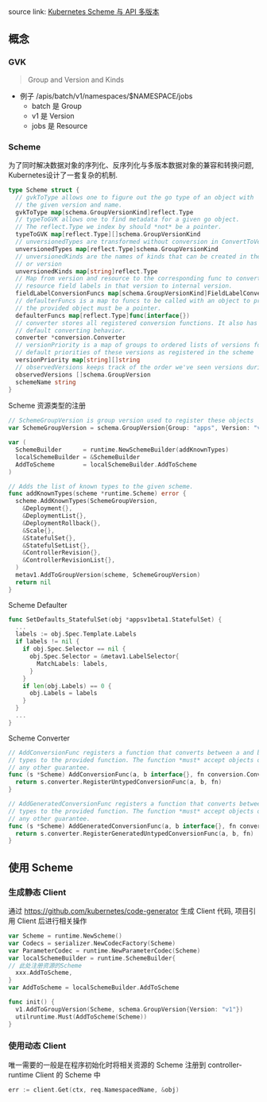 source link: [Kubernetes Scheme 与 API 多版本](https://kayn.wang/kubernetes-scheme/#%E5%AD%98%E5%82%A8%E7%89%88%E6%9C%AC%E5%92%8C%E2%80%9C%E5%86%85%E5%AD%98%E2%80%9D%E7%89%88%E6%9C%AC)
## 概念
### GVK 
> Group and Version and Kinds
- 例子 /apis/batch/v1/namespaces/$NAMESPACE/jobs
  - batch 是 Group
  - v1 是 Version
  - jobs 是 Resource

### Scheme
为了同时解决数据对象的序列化、反序列化与多版本数据对象的兼容和转换问题, Kubernetes设计了一套复杂的机制.
```go
type Scheme struct {
  // gvkToType allows one to figure out the go type of an object with
  // the given version and name.
  gvkToType map[schema.GroupVersionKind]reflect.Type
  // typeToGVK allows one to find metadata for a given go object.
  // The reflect.Type we index by should *not* be a pointer.
  typeToGVK map[reflect.Type][]schema.GroupVersionKind
  // unversionedTypes are transformed without conversion in ConvertToVersion.
  unversionedTypes map[reflect.Type]schema.GroupVersionKind
  // unversionedKinds are the names of kinds that can be created in the context of any group
  // or version
  unversionedKinds map[string]reflect.Type
  // Map from version and resource to the corresponding func to convert
  // resource field labels in that version to internal version.
  fieldLabelConversionFuncs map[schema.GroupVersionKind]FieldLabelConversionFunc
  // defaulterFuncs is a map to funcs to be called with an object to provide defaulting
  // the provided object must be a pointer.
  defaulterFuncs map[reflect.Type]func(interface{})
  // converter stores all registered conversion functions. It also has
  // default converting behavior.
  converter *conversion.Converter
  // versionPriority is a map of groups to ordered lists of versions for those groups indicating the
  // default priorities of these versions as registered in the scheme
  versionPriority map[string][]string
  // observedVersions keeps track of the order we've seen versions during type registration
  observedVersions []schema.GroupVersion
  schemeName string
}
```
Scheme 资源类型的注册
```go
// SchemeGroupVersion is group version used to register these objects
var SchemeGroupVersion = schema.GroupVersion{Group: "apps", Version: "v1beta1"}

var (
  SchemeBuilder      = runtime.NewSchemeBuilder(addKnownTypes)
  localSchemeBuilder = &SchemeBuilder
  AddToScheme        = localSchemeBuilder.AddToScheme
)

// Adds the list of known types to the given scheme.
func addKnownTypes(scheme *runtime.Scheme) error {
  scheme.AddKnownTypes(SchemeGroupVersion,
    &Deployment{},
    &DeploymentList{},
    &DeploymentRollback{},
    &Scale{},
    &StatefulSet{},
    &StatefulSetList{},
    &ControllerRevision{},
    &ControllerRevisionList{},
  )
  metav1.AddToGroupVersion(scheme, SchemeGroupVersion)
  return nil
}
```
Scheme Defaulter
```go
func SetDefaults_StatefulSet(obj *appsv1beta1.StatefulSet) {
  ...
  labels := obj.Spec.Template.Labels
  if labels != nil {
    if obj.Spec.Selector == nil {
      obj.Spec.Selector = &metav1.LabelSelector{
        MatchLabels: labels,
      }
    }
    if len(obj.Labels) == 0 {
      obj.Labels = labels
    }
  }
  ...
}
```
Scheme Converter
```go
// AddConversionFunc registers a function that converts between a and b by passing objects of those
// types to the provided function. The function *must* accept objects of a and b - this machinery will not enforce
// any other guarantee.
func (s *Scheme) AddConversionFunc(a, b interface{}, fn conversion.ConversionFunc) error {
  return s.converter.RegisterUntypedConversionFunc(a, b, fn)
}

// AddGeneratedConversionFunc registers a function that converts between a and b by passing objects of those
// types to the provided function. The function *must* accept objects of a and b - this machinery will not enforce
// any other guarantee.
func (s *Scheme) AddGeneratedConversionFunc(a, b interface{}, fn conversion.ConversionFunc) error {
  return s.converter.RegisterGeneratedUntypedConversionFunc(a, b, fn)
}
```
## 使用 Scheme
### 生成静态 Client
通过 https://github.com/kubernetes/code-generator 生成 Client 代码, 项目引用 Client 后进行相关操作
```go
var Scheme = runtime.NewScheme()
var Codecs = serializer.NewCodecFactory(Scheme)
var ParameterCodec = runtime.NewParameterCodec(Scheme)
var localSchemeBuilder = runtime.SchemeBuilder{
// 此处注册资源的Scheme
  xxx.AddToScheme,
}
var AddToScheme = localSchemeBuilder.AddToScheme

func init() {
  v1.AddToGroupVersion(Scheme, schema.GroupVersion{Version: "v1"})
  utilruntime.Must(AddToScheme(Scheme))
}
```
### 使用动态 Client
唯一需要的一般是在程序初始化时将相关资源的 Scheme 注册到 controller-runtime Client 的 Scheme 中
```go
err := client.Get(ctx, req.NamespacedName, &obj)
```
